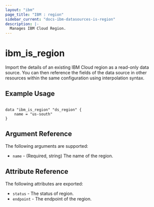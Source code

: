 ```yaml
---
layout: "ibm"
page_title: "IBM : region"
sidebar_current: "docs-ibm-datasources-is-region"
description: |-
  Manages IBM Cloud Region.
---
```


# ibm\_is_region

Import the details of an existing IBM Cloud region as a read-only data source. You can then reference the fields of the data source in other resources within the same configuration using interpolation syntax.


## Example Usage

```hcl

data "ibm_is_region" "ds_region" {
    name = "us-south"
}

```

## Argument Reference

The following arguments are supported:

* `name` - (Required, string) The name of the region.

## Attribute Reference

The following attributes are exported:

* `status` - The status of region.
* `endpoint` - The endpoint of the region.